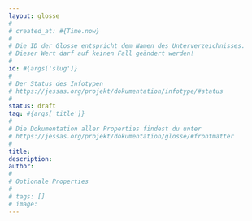 ```yaml
---
layout: glosse
#
# created_at: #{Time.now}
#
# Die ID der Glosse entspricht dem Namen des Unterverzeichnisses.
# Dieser Wert darf auf keinen Fall geändert werden!
#
id: #{args['slug']}
#
# Der Status des Infotypen
# https://jessas.org/projekt/dokumentation/infotype/#status
#
status: draft
tag: #{args['title']}
#
# Die Dokumentation aller Properties findest du unter
# https://jessas.org/projekt/dokumentation/glosse/#frontmatter
#
title:
description:
author:
#
# Optionale Properties
#
# tags: []
# image:
---
```



<!-- Fußnoten -->

<!-- Links -->
